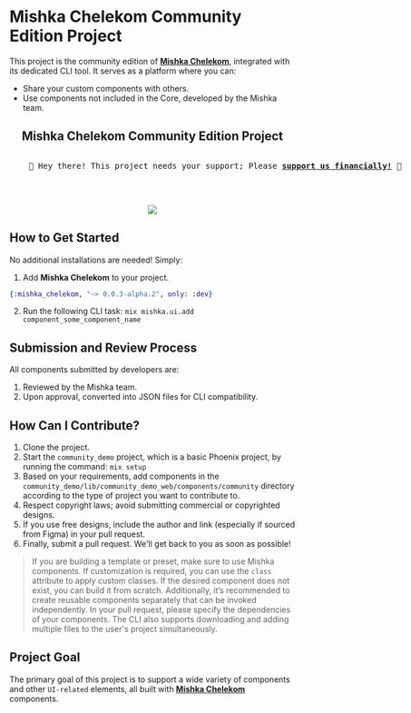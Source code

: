 # Mishka Chelekom Community Edition Project

This project is the community edition of [**Mishka Chelekom**](https://github.com/mishka-group/mishka_chelekom),
integrated with its dedicated CLI tool. It serves as a platform where you can:

- Share your custom components with others.
- Use components not included in the Core, developed by the Mishka team.

<h2 align="center">Mishka Chelekom Community Edition Project</h2>

<div align="center">
  <pre style="display: inline-block; text-align: left;">
    💖 Hey there! This project needs your support; Please <b><a href="https://github.com/sponsors/mishka-group">support us financially!</a></b> 💖
  </pre>
</div>

<br />

<p align="center">
  <a href="https://www.buymeacoffee.com/mishkagroup">
    <img src="https://img.buymeacoffee.com/button-api/?text=Donate with Buy Me a Coffee&emoji=☕&slug=mishkagroup&button_colour=FFDD00&font_colour=000000&font_family=Bree&outline_colour=000000&coffee_colour=ffffff" />
  </a>
</p>


## How to Get Started

No additional installations are needed! Simply:

1. Add **Mishka Chelekom** to your project.
```elixir
{:mishka_chelekom, "~> 0.0.3-alpha.2", only: :dev}
```
2. Run the following CLI task: `mix mishka.ui.add component_some_component_name`

## Submission and Review Process

All components submitted by developers are:

1. Reviewed by the Mishka team.
2. Upon approval, converted into JSON files for CLI compatibility.

## How Can I Contribute?

1. Clone the project.
2. Start the `community_demo` project, which is a basic Phoenix project,
by running the command: `mix setup`
3. Based on your requirements, add components in the
`community_demo/lib/community_demo_web/components/community` directory according to
the type of project you want to contribute to.
4. Respect copyright laws; avoid submitting commercial or copyrighted designs.
5. If you use free designs, include the author and link (especially if sourced from Figma) in
your pull request.
6. Finally, submit a pull request. We'll get back to you as soon as possible!

> If you are building a template or preset, make sure to use Mishka components.
> If customization is required, you can use the `class` attribute to apply custom classes.
> If the desired component does not exist, you can build it from scratch.
> Additionally, it’s recommended to create reusable components separately that can be invoked
> independently. In your pull request, please specify the dependencies of your components.
> The CLI also supports downloading and adding multiple files to the user's project simultaneously.

## Project Goal

The primary goal of this project is to support a wide variety of components and
other `UI-related` elements, all built with [**Mishka Chelekom**](https://github.com/mishka-group/mishka_chelekom)
components.
